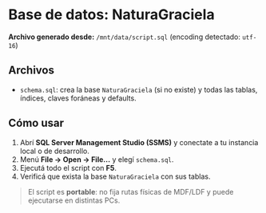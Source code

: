 # Base de datos: NaturaGraciela

**Archivo generado desde:** `/mnt/data/script.sql` (encoding detectado: `utf-16`)

## Archivos
- `schema.sql`: crea la base `NaturaGraciela` (si no existe) y todas las tablas, índices, claves foráneas y defaults.

## Cómo usar
1. Abrí **SQL Server Management Studio (SSMS)** y conectate a tu instancia local o de desarrollo.
2. Menú **File → Open → File…** y elegí `schema.sql`.
3. Ejecutá todo el script con **F5**.
4. Verificá que exista la base `NaturaGraciela` con sus tablas.

> El script es **portable**: no fija rutas físicas de MDF/LDF y puede ejecutarse en distintas PCs.
